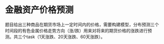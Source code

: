 # 金融资产价格预测
题目给出三种商品在期货市场上一定时间内的价格，需要构建模型，分布预测三个时间段的有色金属价格走势方向（涨/跌）用来对将来的期货价格的涨跌进行预测。共三个task（1天涨跌、20天涨跌、60天涨跌）。
